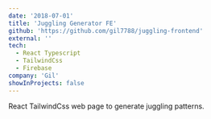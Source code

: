 ```yaml
---
date: '2018-07-01'
title: 'Juggling Generator FE'
github: 'https://github.com/gil7788/juggling-frontend'
external: ''
tech:
  - React Typescript
  - TailwindCss
  - Firebase
company: 'Gil'
showInProjects: false
---
```


React TailwindCss web page to generate juggling patterns.
